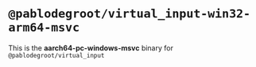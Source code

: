 # `@pablodegroot/virtual_input-win32-arm64-msvc`

This is the **aarch64-pc-windows-msvc** binary for `@pablodegroot/virtual_input`

